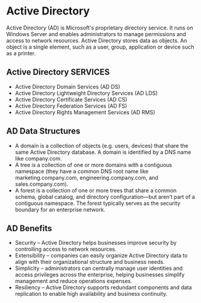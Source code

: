 # Active Directory
Active Directory (AD) is Microsoft's proprietary directory service. It runs on Windows Server and enables administrators to manage permissions and access to network resources. Active Directory stores data as objects. An object is a single element, such as a user, group, application or device such as a printer.

## Active Directory SERVICES
* Active Directory Domain Services (AD DS) 
* Active Directory Lightweight Directory Services (AD LDS)
* Active Directory Certificate Services (AD CS)
* Active Directory Federation Services (AD FS)
* Active Directory Rights Management Services (AD RMS) 

## AD Data Structures 
* A domain is a collection of objects (e.g. users, devices) that share the same Active Directory database. A domain is identified by a DNS name like company.com.
* A tree is a collection of one or more domains with a contiguous namespace (they have a common DNS root name like marketing.company.com, engineering.company.com, and sales.company.com).
* A forest is a collection of one or more trees that share a common schema, global catalog, and directory configuration—but aren’t part of a contiguous namespace. The forest typically serves as the security boundary for an enterprise network.

## AD Benefits
* Security – Active Directory helps businesses improve security by controlling access to network resources.
* Extensibility – companies can easily organize Active Directory data to align with their organizational structure and business needs.
* Simplicity – administrators can centrally manage user identities and access privileges across the enterprise, helping businesses simplify management and reduce operations expenses.
* Resiliency – Active Directory supports redundant components and data replication to enable high availability and business continuity.

